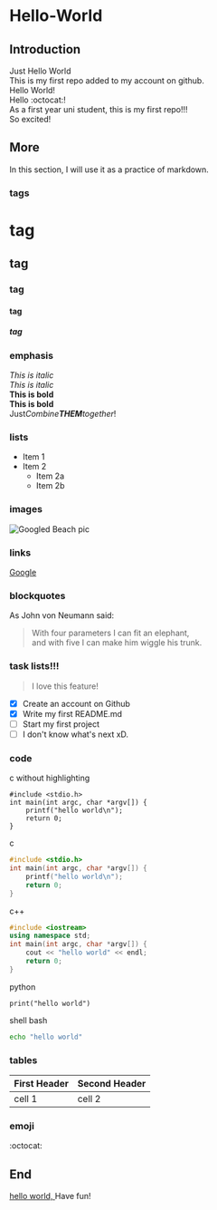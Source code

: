 # Hello-World
## Introduction
  Just Hello World\
  This is my first repo added to my account on github.\
  Hello World!\
  Hello :octocat:!\
  As a first year uni student, this is my first repo!!!\
  So excited!
## More
  In this section, I will use it as a practice of markdown.
### tags
# tag
## tag
### tag
#### tag
##### tag
### emphasis
  *This is italic*\
  _This is italic_\
  **This is bold**\
  __This is bold__\
  Just*Combine**THEM**together*!
### lists
  * Item 1
  * Item 2
    * Item 2a
    * Item 2b
### images
![Googled Beach pic](pacific.jpeg)
### links
[Google](https://www.google.com/)
### blockquotes
As John von Neumann said: 
> With four parameters I can fit an elephant, \
> and with five I can make him wiggle his trunk.
### task lists!!!
> I love this feature!
- [x] Create an account on Github
- [x] Write my first README.md
- [ ] Start my first project
- [ ] I don't know what's next xD.
### code
c without highlighting
~~~
#include <stdio.h>
int main(int argc, char *argv[]) {
    printf("hello world\n");
    return 0;
}
~~~
c 
~~~c
#include <stdio.h>
int main(int argc, char *argv[]) {
    printf("hello world\n");
    return 0;
}
~~~
c++
~~~c++
#include <iostream>
using namespace std;
int main(int argc, char *argv[]) {
    cout << "hello world" << endl;
    return 0;
}
~~~
python
~~~python3
print("hello world")
~~~
shell bash
~~~bash
echo "hello world"
~~~
### tables
First Header | Second Header
-------------|--------------
cell 1 | cell 2
### emoji
:octocat:
## End
[hello world, ](hello_world.py)
Have fun!
